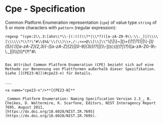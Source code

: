 # Cpe - Specification

Common Platform Enumeration representation (`cpe`) of value type `string` of 5 or more characters with `pattern` (regular expression):

`regexp
^(cpe:2\\.3:[aho\\*\\-](:(((\\?*|\\*?)([a-zA-Z0-9\\-\\._]|(\\\\[\\\\\\*\\?!\"#\\$%&'\\(\\)\\+,/:;<=>@\\[\\]\\^`\\{\\|\\}~]))+(\\?*|\\*?))|[\\*\\-])){5}(:(([a-zA-Z]{2,3}(-([a-zA-Z]{2}|[0-9]{3}))?)|[\\*\\-]))(:(((\\?*|\\*?)([a-zA-Z0-9\\-\\._]|(\\\\[\\\\\\*\\?!\"#\\$%&'\\(\\)\\+,/:;<=>@\\[\\]\\^`\\{\\|\\}~]))+(\\?*|\\*?))|[\\*\\-])){4})|([c][pP][eE]:/[AHOaho]?(:[A-Za-z0-9\\._\\-~%]*){0,6})$
```

Das Attribut Common Platform Enumeration (CPE) bezieht sich auf eine Methode zur Benennung von Plattformen außerhalb dieser Spezifikation.
Siehe [[CPE23-N]](#cpe23-n) für Details.

___

<a name="cpe23-n"/>**[CPE23-N]**

_Common Platform Enumeration: Naming Specification Version 2.3_, B. Cheikes, D. Waltermire, K. Scarfone, Editors, NIST Interagency Report 7695, August 2011,
[https://dx.doi.org/10.6028/NIST.IR.7695](https://dx.doi.org/10.6028/NIST.IR.7695).
